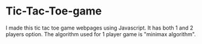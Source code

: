 # Tic-Tac-Toe-game
I made this tic tac toe game webpages using Javascript. It has both 1 and 2 players option. The algorithm used for 1 player game is "minimax algorithm".
